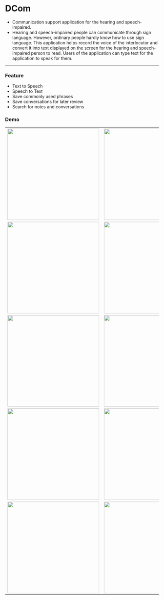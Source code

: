 # DCom
- Communication support application for the hearing and speech-impaired.
- Hearing and speech-impaired people can communicate through sign language. However, ordinary people hardly know how to use sign language. This application helps record the voice of the interlocutor and convert it into text displayed on the screen for the hearing and speech-impaired person to read. Users of the application can type text for the application to speak for them.

---

### Feature
- Text to Speech
- Speech to Text
- Save commonly used phrases
- Save conversations for later review
- Search for notes and conversations

### Demo

<table>
  <tr>
    <td><img src="https://imgur.com/apcuTnd.png" width="300" height="auto"></td>
    <td><img src="https://imgur.com/wMzQW6c.png" width="300" height="auto"></td>
    <td><img src="https://imgur.com/62hnkOY.png" width="300" height="auto"></td>
  </tr>
  <tr>
    <td><img src="https://imgur.com/dPRgzzg.png" width="300" height="auto"></td>
    <td><img src="https://imgur.com/VaVg0hM.png" width="300" height="auto"></td>
    <td><img src="https://imgur.com/wEBNlMY.png" width="300" height="auto"></td>
  </tr>
  <tr>
    <td><img src="https://imgur.com/zwMIpW9.png" width="300" height="auto"></td>
    <td><img src="https://imgur.com/p9vI49D.png" width="300" height="auto"></td>
    <td><img src="https://imgur.com/nlq78Nj.png" width="300" height="auto"></td>
  </tr>
  <tr>
    <td><img src="https://imgur.com/p6wHI1U.png" width="300" height="auto"></td>
    <td><img src="https://imgur.com/HPOnwBB.png" width="300" height="auto"></td>
    <td><img src="https://imgur.com/fa1C0M3.png" width="300" height="auto"></td>
  </tr>
  <tr>
    <td><img src="https://imgur.com/gBPAx0v.png" width="300" height="auto"></td>
    <td><img src="https://imgur.com/2HrrBts.png" width="300" height="auto"></td>
  </tr>
</table>
